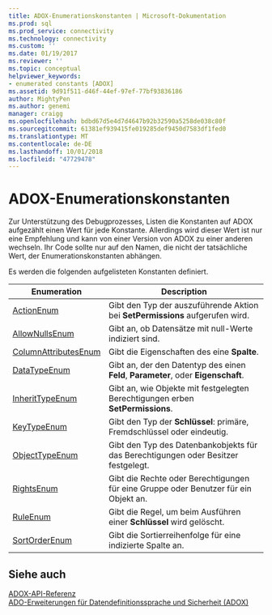 ```yaml
---
title: ADOX-Enumerationskonstanten | Microsoft-Dokumentation
ms.prod: sql
ms.prod_service: connectivity
ms.technology: connectivity
ms.custom: ''
ms.date: 01/19/2017
ms.reviewer: ''
ms.topic: conceptual
helpviewer_keywords:
- enumerated constants [ADOX]
ms.assetid: 9d91f511-d46f-44ef-97ef-77bf93836186
author: MightyPen
ms.author: genemi
manager: craigg
ms.openlocfilehash: bdbd67d5e4d7d4647b92b32590a5258de038c80f
ms.sourcegitcommit: 61381ef939415fe019285def9450d7583df1fed0
ms.translationtype: MT
ms.contentlocale: de-DE
ms.lasthandoff: 10/01/2018
ms.locfileid: "47729478"
---
```

# <a name="adox-enumerated-constants"></a>ADOX-Enumerationskonstanten
Zur Unterstützung des Debugprozesses, Listen die Konstanten auf ADOX aufgezählt einen Wert für jede Konstante. Allerdings wird dieser Wert ist nur eine Empfehlung und kann von einer Version von ADOX zu einer anderen wechseln. Ihr Code sollte nur auf den Namen, die nicht der tatsächliche Wert, der Enumerationskonstanten abhängen.  
  
 Es werden die folgenden aufgelisteten Konstanten definiert.  
  
|Enumeration|Description|  
|-----------------|-----------------|  
|[ActionEnum](../../../ado/reference/adox-api/actionenum.md)|Gibt den Typ der auszuführende Aktion bei **SetPermissions** aufgerufen wird.|  
|[AllowNullsEnum](../../../ado/reference/adox-api/allownullsenum.md)|Gibt an, ob Datensätze mit null-Werte indiziert sind.|  
|[ColumnAttributesEnum](../../../ado/reference/adox-api/columnattributesenum.md)|Gibt die Eigenschaften des eine **Spalte**.|  
|[DataTypeEnum](../../../ado/reference/ado-api/datatypeenum.md)|Gibt an, der den Datentyp des einen **Feld**, **Parameter**, oder **Eigenschaft**.|  
|[InheritTypeEnum](../../../ado/reference/adox-api/inherittypeenum.md)|Gibt an, wie Objekte mit festgelegten Berechtigungen erben **SetPermissions**.|  
|[KeyTypeEnum](../../../ado/reference/adox-api/keytypeenum.md)|Gibt den Typ der **Schlüssel**: primäre, Fremdschlüssel oder eindeutig.|  
|[ObjectTypeEnum](../../../ado/reference/adox-api/objecttypeenum.md)|Gibt den Typ des Datenbankobjekts für das Berechtigungen oder Besitzer festgelegt.|  
|[RightsEnum](../../../ado/reference/adox-api/rightsenum.md)|Gibt die Rechte oder Berechtigungen für eine Gruppe oder Benutzer für ein Objekt an.|  
|[RuleEnum](../../../ado/reference/adox-api/ruleenum.md)|Gibt die Regel, um beim Ausführen einer **Schlüssel** wird gelöscht.|  
|[SortOrderEnum](../../../ado/reference/adox-api/sortorderenum.md)|Gibt die Sortierreihenfolge für eine indizierte Spalte an.|  
  
## <a name="see-also"></a>Siehe auch  
 [ADOX-API-Referenz](../../../ado/reference/adox-api/adox-api-reference.md)   
 [ADO-Erweiterungen für Datendefinitionssprache und Sicherheit (ADOX)](../../../ado/guide/extensions/ado-extensions-for-data-definition-language-and-security-adox.md)
